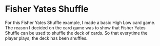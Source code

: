 # Fisher Yates Shuffle
For this Fisher Yates Shuffle example, I made a basic High Low card game. The reason I decided on the card game was to show that Fisher Yates Shuffle can be used to shuffle the
deck of cards. So that everytime the player plays, the deck has been shuffles.
